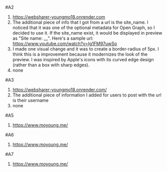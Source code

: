#A2
1) https://websharer-youngmo18.onrender.com
2) The additional piece of info that I got from a url is the site_name. I noticed that it was one of the optional metadata for Open Graph,
so I decided to use it. If the site_name exist, it would be displayed in preview as "Site name: __". Here's a sample url: https://www.youtube.com/watch?v=Ig1FM97uwSo
3) I made one visual change and it was to create a border-radius of 5px. I think this is a improvement because it modernizes the look of the
preview. I was inspired by Apple's icons with its curved edge design (rather than a box with sharp edges).
4) none

#A3
1) https://websharer-youngmo18.onrender.com/
2) The additional piece of information I added for users to post with the url is their username
3) none

#A5
1) https://www.moyoung.me/

#A6
1) https://www.moyoung.me/

#A7
1) https://www.moyoung.me/